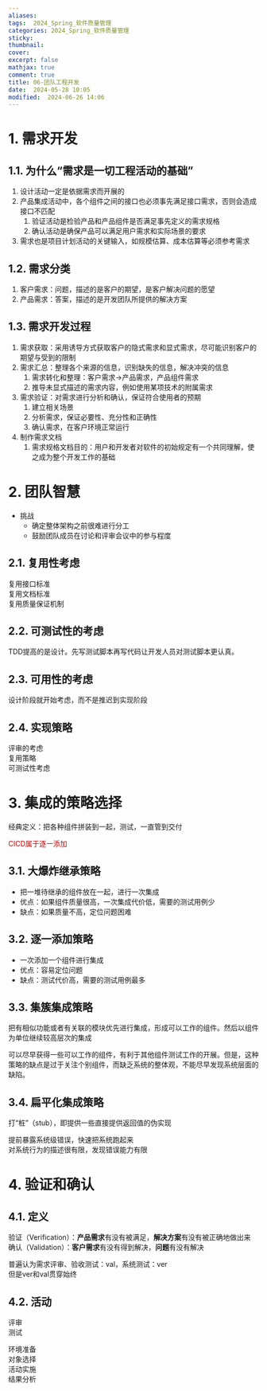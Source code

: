 ```yaml
---
aliases: 
tags:  2024_Spring_软件质量管理
categories: 2024_Spring_软件质量管理
sticky:
thumbnail:
cover: 
excerpt: false
mathjax: true
comment: true
title: 06-团队工程开发
date:  2024-05-28 10:05
modified:  2024-06-26 14:06
---
```


# 1. 需求开发

## 1.1. 为什么“需求是一切工程活动的基础”

1. 设计活动一定是依据需求而开展的
2. 产品集成活动中，各个组件之间的接口也必须事先满足接口需求，否则会造成接口不匹配
	1. 验证活动是检验产品和产品组件是否满足事先定义的需求规格
	2. 确认活动是确保产品可以满足用户需求和实际场景的要求
3. 需求也是项目计划活动的关键输入，如规模估算、成本估算等必须参考需求

## 1.2. 需求分类

1. 客户需求：问题，描述的是客户的期望，是客户解决问题的愿望
2. 产品需求：答案，描述的是开发团队所提供的解决方案


## 1.3. 需求开发过程

1. 需求获取：采用诱导方式获取客户的隐式需求和显式需求，尽可能识别客户的期望与受到的限制
2. 需求汇总：整理各个来源的信息，识别缺失的信息，解决冲突的信息
	1. 需求转化和整理：客户需求->产品需求，产品组件需求
	2. 推导未显式描述的需求内容，例如使用某项技术的附属需求
3. 需求验证：对需求进行分析和确认，保证符合使用者的预期
	1. 建立相关场景
	2. 分析需求，保证必要性、充分性和正确性
	3. 确认需求，在客户环境正常运行
4. 制作需求文档
	1. 需求规格文档目的：用户和开发者对软件的初始规定有一个共同理解，使之成为整个开发工作的基础
# 2. 团队智慧

- 挑战
	- 确定整体架构之前很难进行分工
	- 鼓励团队成员在讨论和评审会议中的参与程度

## 2.1. 复用性考虑

复用接口标准  
复用文档标准  
复用质量保证机制

## 2.2. 可测试性的考虑

TDD提高的是设计。先写测试脚本再写代码让开发人员对测试脚本更认真。

## 2.3. 可用性的考虑

设计阶段就开始考虑，而不是推迟到实现阶段

## 2.4. 实现策略

评审的考虑  
复用策略  
可测试性考虑

# 3. 集成的策略选择

经典定义：把各种组件拼装到一起，测试，一直管到交付

<font color="#c00000">CICD属于逐一添加</font>

## 3.1. 大爆炸继承策略

- 把一堆待继承的组件放在一起，进行一次集成
- 优点：如果组件质量很高，一次集成代价低，需要的测试用例少
- 缺点：如果质量不高，定位问题困难

## 3.2. 逐一添加策略

- 一次添加一个组件进行集成
- 优点：容易定位问题
- 缺点：测试代价高，需要的测试用例最多

## 3.3. 集簇集成策略

把有相似功能或者有关联的模块优先进行集成，形成可以工作的组件。然后以组件为单位继续较高层次的集成

可以尽早获得一些可以工作的组件，有利于其他组件测试工作的开展。但是，这种策略的缺点是过于关注个别组件，而缺乏系统的整体观，不能尽早发现系统层面的缺陷。

## 3.4. 扁平化集成策略

打“桩”（stub），即提供一些直接提供返回值的伪实现

提前暴露系统级错误，快速把系统跑起来  
对系统行为的描述很有限，发现错误能力有限

# 4. 验证和确认

## 4.1. 定义

验证（Verification）：**产品需求**有没有被满足，**解决方案**有没有被正确地做出来  
确认（Validation）：**客户需求**有没有得到解决，**问题**有没有解决

普遍认为需求评审、验收测试：val，系统测试：ver  
但是ver和val贯穿始终

## 4.2. 活动

评审  
测试

环境准备  
对象选择  
活动实施  
结果分析
